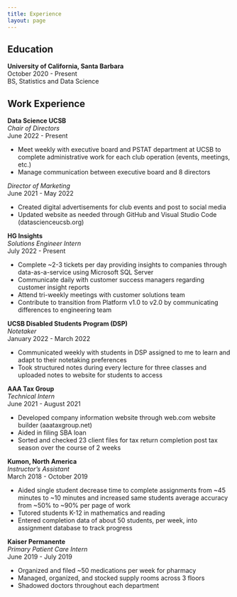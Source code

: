 ```yaml
---
title: Experience
layout: page
---
```

## Education    

**University of California, Santa Barbara**  
October 2020 - Present      
BS, Statistics and Data Science  

## Work Experience  

**Data Science UCSB**     
*Chair of Directors*  
June 2022 - Present  
- Meet weekly with executive board and PSTAT department at UCSB to complete administrative work for each club operation (events, meetings, etc.)  
- Manage communication between executive board and 8 directors  

*Director of Marketing*  
June 2021 - May 2022  
- Created digital advertisements for club events and post to social media
- Updated website as needed through GitHub and Visual Studio Code (datascienceucsb.org)   

**HG Insights**  
*Solutions Engineer Intern*  
July 2022 - Present  
- Complete ~2-3 tickets per day providing insights to companies through data-as-a-service using Microsoft SQL Server  
- Communicate daily with customer success managers regarding customer insight reports  
- Attend tri-weekly meetings with customer solutions team  
- Contribute to transition from Platform v1.0 to v2.0 by communicating differences to engineering team  

**UCSB Disabled Students Program (DSP)**  
*Notetaker*  
January 2022 - March 2022  
- Communicated weekly with students in DSP assigned to me to learn and adapt to their notetaking preferences  
- Took structured notes during every lecture for three classes and uploaded notes to website for students to access  

**AAA Tax Group**   
*Technical Intern*    
June 2021 - August 2021    
- Developed company information website through web.com website builder (aaataxgroup.net)
- Aided in filing SBA loan
- Sorted and checked 23 client files for tax return completion post tax season over the course of 2 weeks

**Kumon, North America**  
*Instructor’s Assistant*     
March 2018 - October 2019  
- Aided single student decrease time to complete assignments from ~45 minutes to ~10 minutes and increased same students average accuracy from ~50% to ~90% per page of work
- Tutored students K-12 in mathematics and reading
- Entered completion data of about 50 students, per week, into assignment database to track progress

**Kaiser Permanente**   
*Primary Patient Care Intern*    
June 2019 - July 2019  
- Organized and filed ~50 medications per week for pharmacy
- Managed, organized, and stocked supply rooms across 3 floors
- Shadowed doctors throughout each department

